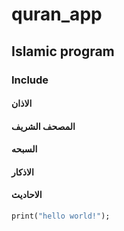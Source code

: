 
# quran_app
## Islamic program
### Include
#### الاذان 
#### المصحف الشريف 
#### السبحه 
#### الاذكار 
#### الاحاديث 
```Dart
print("hello world!");
```

